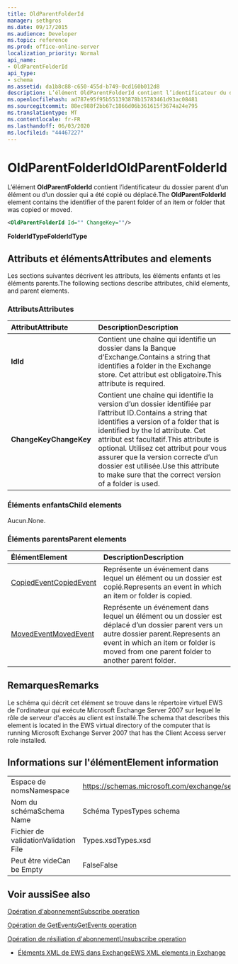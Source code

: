 ```yaml
---
title: OldParentFolderId
manager: sethgros
ms.date: 09/17/2015
ms.audience: Developer
ms.topic: reference
ms.prod: office-online-server
localization_priority: Normal
api_name:
- OldParentFolderId
api_type:
- schema
ms.assetid: da1b8c88-c650-455d-b749-0cd160b012d8
description: L’élément OldParentFolderId contient l’identificateur du dossier parent d’un élément ou d’un dossier qui a été copié ou déplacé.
ms.openlocfilehash: ad787e95f95b551393878b15783461d93ac08481
ms.sourcegitcommit: 88ec988f2bb67c1866d06b361615f3674a24e795
ms.translationtype: MT
ms.contentlocale: fr-FR
ms.lasthandoff: 06/03/2020
ms.locfileid: "44467227"
---
```

# <a name="oldparentfolderid"></a><span data-ttu-id="d29c4-103">OldParentFolderId</span><span class="sxs-lookup"><span data-stu-id="d29c4-103">OldParentFolderId</span></span>

<span data-ttu-id="d29c4-104">L’élément **OldParentFolderId** contient l’identificateur du dossier parent d’un élément ou d’un dossier qui a été copié ou déplacé.</span><span class="sxs-lookup"><span data-stu-id="d29c4-104">The **OldParentFolderId** element contains the identifier of the parent folder of an item or folder that was copied or moved.</span></span> 
  
```xml
<OldParentFolderId Id="" ChangeKey=""/>
```

 <span data-ttu-id="d29c4-105">**FolderIdType**</span><span class="sxs-lookup"><span data-stu-id="d29c4-105">**FolderIdType**</span></span>
## <a name="attributes-and-elements"></a><span data-ttu-id="d29c4-106">Attributs et éléments</span><span class="sxs-lookup"><span data-stu-id="d29c4-106">Attributes and elements</span></span>

<span data-ttu-id="d29c4-107">Les sections suivantes décrivent les attributs, les éléments enfants et les éléments parents.</span><span class="sxs-lookup"><span data-stu-id="d29c4-107">The following sections describe attributes, child elements, and parent elements.</span></span>
  
### <a name="attributes"></a><span data-ttu-id="d29c4-108">Attributs</span><span class="sxs-lookup"><span data-stu-id="d29c4-108">Attributes</span></span>

|<span data-ttu-id="d29c4-109">**Attribut**</span><span class="sxs-lookup"><span data-stu-id="d29c4-109">**Attribute**</span></span>|<span data-ttu-id="d29c4-110">**Description**</span><span class="sxs-lookup"><span data-stu-id="d29c4-110">**Description**</span></span>|
|:-----|:-----|
|<span data-ttu-id="d29c4-111">**Id**</span><span class="sxs-lookup"><span data-stu-id="d29c4-111">**Id**</span></span> <br/> |<span data-ttu-id="d29c4-112">Contient une chaîne qui identifie un dossier dans la Banque d’Exchange.</span><span class="sxs-lookup"><span data-stu-id="d29c4-112">Contains a string that identifies a folder in the Exchange store.</span></span> <span data-ttu-id="d29c4-113">Cet attribut est obligatoire.</span><span class="sxs-lookup"><span data-stu-id="d29c4-113">This attribute is required.</span></span>  <br/> |
|<span data-ttu-id="d29c4-114">**ChangeKey**</span><span class="sxs-lookup"><span data-stu-id="d29c4-114">**ChangeKey**</span></span> <br/> |<span data-ttu-id="d29c4-115">Contient une chaîne qui identifie la version d’un dossier identifiée par l’attribut ID.</span><span class="sxs-lookup"><span data-stu-id="d29c4-115">Contains a string that identifies a version of a folder that is identified by the Id attribute.</span></span> <span data-ttu-id="d29c4-116">Cet attribut est facultatif.</span><span class="sxs-lookup"><span data-stu-id="d29c4-116">This attribute is optional.</span></span> <span data-ttu-id="d29c4-117">Utilisez cet attribut pour vous assurer que la version correcte d’un dossier est utilisée.</span><span class="sxs-lookup"><span data-stu-id="d29c4-117">Use this attribute to make sure that the correct version of a folder is used.</span></span>  <br/> |
   
### <a name="child-elements"></a><span data-ttu-id="d29c4-118">Éléments enfants</span><span class="sxs-lookup"><span data-stu-id="d29c4-118">Child elements</span></span>

<span data-ttu-id="d29c4-119">Aucun.</span><span class="sxs-lookup"><span data-stu-id="d29c4-119">None.</span></span>
  
### <a name="parent-elements"></a><span data-ttu-id="d29c4-120">Éléments parents</span><span class="sxs-lookup"><span data-stu-id="d29c4-120">Parent elements</span></span>

|<span data-ttu-id="d29c4-121">**Élément**</span><span class="sxs-lookup"><span data-stu-id="d29c4-121">**Element**</span></span>|<span data-ttu-id="d29c4-122">**Description**</span><span class="sxs-lookup"><span data-stu-id="d29c4-122">**Description**</span></span>|
|:-----|:-----|
|[<span data-ttu-id="d29c4-123">CopiedEvent</span><span class="sxs-lookup"><span data-stu-id="d29c4-123">CopiedEvent</span></span>](copiedevent.md) <br/> |<span data-ttu-id="d29c4-124">Représente un événement dans lequel un élément ou un dossier est copié.</span><span class="sxs-lookup"><span data-stu-id="d29c4-124">Represents an event in which an item or folder is copied.</span></span>  <br/> |
|[<span data-ttu-id="d29c4-125">MovedEvent</span><span class="sxs-lookup"><span data-stu-id="d29c4-125">MovedEvent</span></span>](movedevent.md) <br/> |<span data-ttu-id="d29c4-126">Représente un événement dans lequel un élément ou un dossier est déplacé d’un dossier parent vers un autre dossier parent.</span><span class="sxs-lookup"><span data-stu-id="d29c4-126">Represents an event in which an item or folder is moved from one parent folder to another parent folder.</span></span>  <br/> |
   
## <a name="remarks"></a><span data-ttu-id="d29c4-127">Remarques</span><span class="sxs-lookup"><span data-stu-id="d29c4-127">Remarks</span></span>

<span data-ttu-id="d29c4-128">Le schéma qui décrit cet élément se trouve dans le répertoire virtuel EWS de l'ordinateur qui exécute Microsoft Exchange Server 2007 sur lequel le rôle de serveur d'accès au client est installé.</span><span class="sxs-lookup"><span data-stu-id="d29c4-128">The schema that describes this element is located in the EWS virtual directory of the computer that is running Microsoft Exchange Server 2007 that has the Client Access server role installed.</span></span>
  
## <a name="element-information"></a><span data-ttu-id="d29c4-129">Informations sur l'élément</span><span class="sxs-lookup"><span data-stu-id="d29c4-129">Element information</span></span>

|||
|:-----|:-----|
|<span data-ttu-id="d29c4-130">Espace de noms</span><span class="sxs-lookup"><span data-stu-id="d29c4-130">Namespace</span></span>  <br/> |https://schemas.microsoft.com/exchange/services/2006/types  <br/> |
|<span data-ttu-id="d29c4-131">Nom du schéma</span><span class="sxs-lookup"><span data-stu-id="d29c4-131">Schema Name</span></span>  <br/> |<span data-ttu-id="d29c4-132">Schéma Types</span><span class="sxs-lookup"><span data-stu-id="d29c4-132">Types schema</span></span>  <br/> |
|<span data-ttu-id="d29c4-133">Fichier de validation</span><span class="sxs-lookup"><span data-stu-id="d29c4-133">Validation File</span></span>  <br/> |<span data-ttu-id="d29c4-134">Types.xsd</span><span class="sxs-lookup"><span data-stu-id="d29c4-134">Types.xsd</span></span>  <br/> |
|<span data-ttu-id="d29c4-135">Peut être vide</span><span class="sxs-lookup"><span data-stu-id="d29c4-135">Can be Empty</span></span>  <br/> |<span data-ttu-id="d29c4-136">False</span><span class="sxs-lookup"><span data-stu-id="d29c4-136">False</span></span>  <br/> |
   
## <a name="see-also"></a><span data-ttu-id="d29c4-137">Voir aussi</span><span class="sxs-lookup"><span data-stu-id="d29c4-137">See also</span></span>



[<span data-ttu-id="d29c4-138">Opération d'abonnement</span><span class="sxs-lookup"><span data-stu-id="d29c4-138">Subscribe operation</span></span>](subscribe-operation.md)
  
[<span data-ttu-id="d29c4-139">Opération de GetEvents</span><span class="sxs-lookup"><span data-stu-id="d29c4-139">GetEvents operation</span></span>](getevents-operation.md)
  
[<span data-ttu-id="d29c4-140">Opération de résiliation d'abonnement</span><span class="sxs-lookup"><span data-stu-id="d29c4-140">Unsubscribe operation</span></span>](unsubscribe-operation.md)


- [<span data-ttu-id="d29c4-141">Éléments XML de EWS dans Exchange</span><span class="sxs-lookup"><span data-stu-id="d29c4-141">EWS XML elements in Exchange</span></span>](ews-xml-elements-in-exchange.md)

